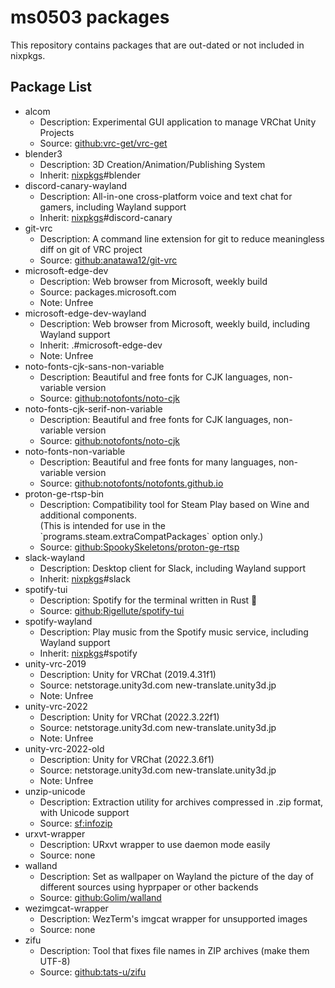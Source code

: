 # ms0503 packages

This repository contains packages that are out-dated or not included in
nixpkgs.

## Package List

- alcom
  - Description:
    Experimental GUI application to manage VRChat Unity Projects
  - Source:
    [github:vrc-get/vrc-get]
- blender3
  - Description:
    3D Creation/Animation/Publishing System
  - Inherit:
    [nixpkgs]\#blender
- discord-canary-wayland
  - Description:
    All-in-one cross-platform voice and text chat for gamers, including Wayland support
  - Inherit:
    [nixpkgs]\#discord-canary
- git-vrc
  - Description:
    A command line extension for git to reduce meaningless diff on git of VRC project
  - Source:
    [github:anatawa12/git-vrc]
- microsoft-edge-dev
  - Description:
    Web browser from Microsoft, weekly build
  - Source:
    packages.microsoft.com
  - Note:
    Unfree
- microsoft-edge-dev-wayland
  - Description:
    Web browser from Microsoft, weekly build, including Wayland support
  - Inherit:
    .\#microsoft-edge-dev
  - Note:
    Unfree
- noto-fonts-cjk-sans-non-variable
  - Description:
    Beautiful and free fonts for CJK languages, non-variable version
  - Source:
    [github:notofonts/noto-cjk]
- noto-fonts-cjk-serif-non-variable
  - Description:
    Beautiful and free fonts for CJK languages, non-variable version
  - Source:
    [github:notofonts/noto-cjk]
- noto-fonts-non-variable
  - Description:
    Beautiful and free fonts for many languages, non-variable version
  - Source:
    [github:notofonts/notofonts.github.io]
- proton-ge-rtsp-bin
  - Description:
    Compatibility tool for Steam Play based on Wine and additional components.  
    (This is intended for use in the \`programs.steam.extraCompatPackages\`
    option only.)
  - Source:
    [github:SpookySkeletons/proton-ge-rtsp]
- slack-wayland
  - Description:
    Desktop client for Slack, including Wayland support
  - Inherit:
    [nixpkgs]\#slack
- spotify-tui
  - Description:
    Spotify for the terminal written in Rust 🚀
  - Source:
    [github:Rigellute/spotify-tui]
- spotify-wayland
  - Description:
    Play music from the Spotify music service, including Wayland support
  - Inherit:
    [nixpkgs]\#spotify
- unity-vrc-2019
  - Description:
    Unity for VRChat (2019.4.31f1)
  - Source:
    netstorage.unity3d.com
    new-translate.unity3d.jp
  - Note:
    Unfree
- unity-vrc-2022
  - Description:
    Unity for VRChat (2022.3.22f1)
  - Source:
    netstorage.unity3d.com
    new-translate.unity3d.jp
  - Note:
    Unfree
- unity-vrc-2022-old
  - Description:
    Unity for VRChat (2022.3.6f1)
  - Source:
    netstorage.unity3d.com
    new-translate.unity3d.jp
  - Note:
    Unfree
- unzip-unicode
  - Description:
    Extraction utility for archives compressed in .zip format, with Unicode
    support
  - Source:
    [sf:infozip]
- urxvt-wrapper
  - Description:
    URxvt wrapper to use daemon mode easily
  - Source:
    none
- walland
  - Description:
    Set as wallpaper on Wayland the picture of the day of different sources
    using hyprpaper or other backends
  - Source:
    [github:Golim/walland]
- wezimgcat-wrapper
  - Description:
    WezTerm's imgcat wrapper for unsupported images
  - Source:
    none
- zifu
  - Description:
    Tool that fixes file names in ZIP archives (make them UTF-8)
  - Source:
    [github:tats-u/zifu]

[github:Golim/walland]: https://github.com/Golim/walland
[github:Rigellute/spotify-tui]: https://github.com/Rigellute/spotify-tui
[github:SpookySkeletons/proton-ge-rtsp]: https://github.com/SpookySkeletons/proton-ge-rtsp
[github:anatawa12/git-vrc]: https://github.com/anatawa12/git-vrc
[github:notofonts/noto-cjk]: https://github.com/notofonts/noto-cjk
[github:notofonts/notofonts.github.io]: https://github.com/notofonts/notofonts.github.io
[github:tats-u/zifu]: https://github.com/tats-u/zifu
[github:vrc-get/vrc-get]: https://github.com/vrc-get/vrc-get
[nixpkgs]: https://github.com/NixOS/nixpkgs
[sf:infozip]: https://sourceforge.net/projects/infozip
